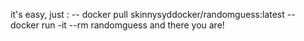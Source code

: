 it's easy, just :
-- docker pull skinnysyddocker/randomguess:latest
-- docker run -it --rm randomguess
and there you are!
